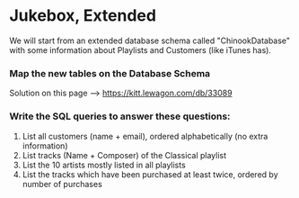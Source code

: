 # Jukebox, Extended

We will start from an extended database schema called "ChinookDatabase" with some information about Playlists and Customers (like iTunes has).

### Map the new tables on the Database Schema

Solution on this page --> https://kitt.lewagon.com/db/33089

### Write the SQL queries to answer these questions:

1. List all customers (name + email), ordered alphabetically (no extra information)
2. List tracks (Name + Composer) of the Classical playlist
3. List the 10 artists mostly listed in all playlists
4. List the tracks which have been purchased at least twice, ordered by number of purchases
